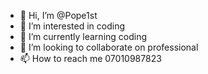 - 👋 Hi, I’m @Pope1st
- 👀 I’m interested in coding
- 🌱 I’m currently learning coding
- 💞️ I’m looking to collaborate on professional 
- 📫 How to reach me 07010987823

<!---
Pope1st/Pope1st is a ✨ special ✨ repository because its `README.md` (this file) appears on your GitHub profile.
You can click the Preview link to take a look at your changes.
--->
